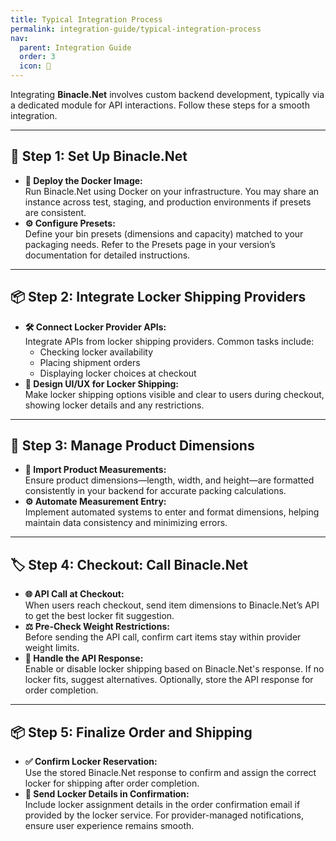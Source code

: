 ```yaml
---
title: Typical Integration Process
permalink: integration-guide/typical-integration-process
nav:
  parent: Integration Guide
  order: 3
  icon: 🌟
---
```


Integrating **Binacle.Net** involves custom backend development, typically via a dedicated module for API interactions. Follow these steps for a smooth integration.

---

## 🔧 Step 1: Set Up Binacle.Net

- **🚀 Deploy the Docker Image:**  
  Run Binacle.Net using Docker on your infrastructure. You may share an instance across test, staging, and production environments if presets are consistent.
- **⚙️ Configure Presets:**  
  Define your bin presets (dimensions and capacity) matched to your packaging needs. Refer to the Presets page in your version’s documentation for detailed instructions.

---

## 📦 Step 2: Integrate Locker Shipping Providers

- **🛠️ Connect Locker Provider APIs:**  
  Integrate APIs from locker shipping providers. Common tasks include:
    - Checking locker availability
    - Placing shipment orders
    - Displaying locker choices at checkout
- **🎨 Design UI/UX for Locker Shipping:**  
  Make locker shipping options visible and clear to users during checkout, showing locker details and any restrictions.

---

## 📏 Step 3: Manage Product Dimensions

- **📝 Import Product Measurements:**  
  Ensure product dimensions—length, width, and height—are formatted consistently in your backend for accurate packing calculations.
- **⚙️ Automate Measurement Entry:**  
  Implement automated systems to enter and format dimensions, helping maintain data consistency and minimizing errors.

---

## 🏷️ Step 4: Checkout: Call Binacle.Net

- **🌐 API Call at Checkout:**  
  When users reach checkout, send item dimensions to Binacle.Net’s API to get the best locker fit suggestion.
- **⚖️ Pre-Check Weight Restrictions:**  
  Before sending the API call, confirm cart items stay within provider weight limits.
- **🧩 Handle the API Response:**  
  Enable or disable locker shipping based on Binacle.Net's response. If no locker fits, suggest alternatives. Optionally, store the API response for order completion.

---

## 📦 Step 5: Finalize Order and Shipping

- **✅ Confirm Locker Reservation:**  
  Use the stored Binacle.Net response to confirm and assign the correct locker for shipping after order completion.
- **📧 Send Locker Details in Confirmation:**  
  Include locker assignment details in the order confirmation email if provided by the locker service. For provider-managed notifications, ensure user experience remains smooth.
